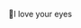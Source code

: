 👀I love your eyes

<!---
Kshsbsjsshdbbdoepe/Kshsbsjsshdbbdoepe is a ✨ special ✨ repository because its `README.md` (this file) appears on your GitHub profile.
You can click the Preview link to take a look at your changes.
--->

